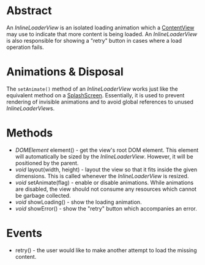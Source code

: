 # Abstract

An *InlineLoaderView* is an isolated loading animation which a [ContentView](ContentView.md) may use to indicate that more content is being loaded. An *InlineLoaderView* is also responsible for showing a "retry" button in cases where a load operation fails.

# Animations & Disposal

The `setAnimate()` method of an *InlineLoaderView* works just like the equivalent method on a [SplashScreen](SplashScreen.md). Essentially, it is used to prevent rendering of invisible animations and to avoid global references to unused *InlineLoaderView*s.

# Methods

 * *DOMElement* element() - get the view's root DOM element. This element will automatically be sized by the *InlineLoaderView*. However, it will be positioned by the parent.
 * *void* layout(width, height) - layout the view so that it fits inside the given dimensions. This is called whenever the *InlineLoaderView* is resized.
 * *void* setAnimate(flag) - enable or disable animations. While animations are disabled, the view should not consume any resources which cannot be garbage collected.
 * *void* showLoading() - show the loading animation.
 * *void* showError() - show the "retry" button which accompanies an error.

# Events

 * retry() - the user would like to make another attempt to load the missing content.
